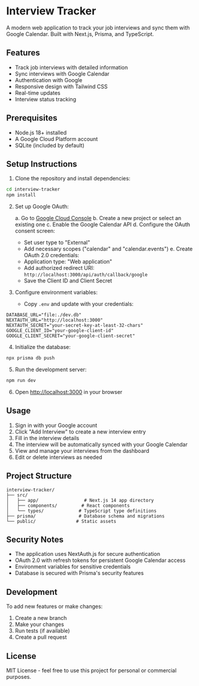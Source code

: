 # Interview Tracker

A modern web application to track your job interviews and sync them with Google Calendar. Built with Next.js, Prisma, and TypeScript.

## Features

- Track job interviews with detailed information
- Sync interviews with Google Calendar
- Authentication with Google
- Responsive design with Tailwind CSS
- Real-time updates
- Interview status tracking

## Prerequisites

- Node.js 18+ installed
- A Google Cloud Platform account
- SQLite (included by default)

## Setup Instructions

1. Clone the repository and install dependencies:
```bash
cd interview-tracker
npm install
```

2. Set up Google OAuth:

   a. Go to [Google Cloud Console](https://console.cloud.google.com)
   b. Create a new project or select an existing one
   c. Enable the Google Calendar API
   d. Configure the OAuth consent screen:
      - Set user type to "External"
      - Add necessary scopes ("calendar" and "calendar.events")
   e. Create OAuth 2.0 credentials:
      - Application type: "Web application"
      - Add authorized redirect URI: `http://localhost:3000/api/auth/callback/google`
      - Save the Client ID and Client Secret

3. Configure environment variables:
   - Copy `.env` and update with your credentials:
```env
DATABASE_URL="file:./dev.db"
NEXTAUTH_URL="http://localhost:3000"
NEXTAUTH_SECRET="your-secret-key-at-least-32-chars"
GOOGLE_CLIENT_ID="your-google-client-id"
GOOGLE_CLIENT_SECRET="your-google-client-secret"
```

4. Initialize the database:
```bash
npx prisma db push
```

5. Run the development server:
```bash
npm run dev
```

6. Open [http://localhost:3000](http://localhost:3000) in your browser

## Usage

1. Sign in with your Google account
2. Click "Add Interview" to create a new interview entry
3. Fill in the interview details
4. The interview will be automatically synced with your Google Calendar
5. View and manage your interviews from the dashboard
6. Edit or delete interviews as needed

## Project Structure

```
interview-tracker/
├── src/
│   ├── app/                 # Next.js 14 app directory
│   ├── components/         # React components
│   └── types/             # TypeScript type definitions
├── prisma/                # Database schema and migrations
└── public/               # Static assets
```

## Security Notes

- The application uses NextAuth.js for secure authentication
- OAuth 2.0 with refresh tokens for persistent Google Calendar access
- Environment variables for sensitive credentials
- Database is secured with Prisma's security features

## Development

To add new features or make changes:

1. Create a new branch
2. Make your changes
3. Run tests (if available)
4. Create a pull request

## License

MIT License - feel free to use this project for personal or commercial purposes.
